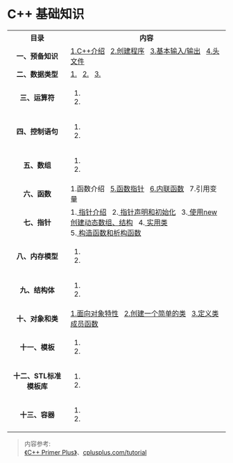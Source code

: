 # C++ 基础知识

<table>
  <tr>
    <th width="200">目录</th>
    <th width="600">内容</th>
    
  </tr>
  <tr>
  <td align="center"><b>一、预备知识</b></td>
  <td>
    <a href="https://github.com/HumorLogic/Effective-C-plus-plus/blob/master/Basics/%E9%A2%84%E5%A4%87%E7%9F%A5%E8%AF%86.md#intro" target="_blank">1.C++介绍</a> &nbsp;
    <a href="https://github.com/HumorLogic/Effective-C-plus-plus/blob/master/Basics/%E9%A2%84%E5%A4%87%E7%9F%A5%E8%AF%86.md#program" target="_blank" >2.创建程序</a> &nbsp;
    <a href="https://github.com/HumorLogic/Effective-C-plus-plus/blob/master/Basics/%E9%A2%84%E5%A4%87%E7%9F%A5%E8%AF%86.md#input_output" target="_blank" >3.基本输入/输出</a> &nbsp;
     <a href="https://github.com/HumorLogic/Effective-C-plus-plus/blob/master/Basics/%E9%A2%84%E5%A4%87%E7%9F%A5%E8%AF%86.md#header" target="_blank" >4.头文件</a> &nbsp;
  </td>
    
  </tr>
  
  <tr>
  <td align="center"><b>二、数据类型</b></td>
  <td>
    <a href="" target="_blank" >
      1.</a> &nbsp;
    <a href="" target="_blank" >
      2.</a> &nbsp;
    <a href="" target="_blank" >
      3.</a> &nbsp;
  
  </td>
  
  </tr>
  
  <tr>
  <td align="center"><b>三、运算符</b></td>
     <td><ol><li></li><li></li>
    </ol></td>
  </tr>
  
   <tr>
  <td align="center"><b>四、控制语句</b></td>
     <td><ol><li></li><li></li>
    </ol></td>
  </tr>
  
   <tr>
     <td align="center"><b>五、数组</b></td>
     <td><ol><li></li><li></li>
    </ol></td>
  </tr>
 
 <tr>
  <td align="center"><b>六、函数</b></td>
     <td>
       1.函数介绍  &nbsp;
       <a href="https://github.com/HumorLogic/Effective-C-plus-plus/blob/master/Basics/%E5%87%BD%E6%95%B0.md#pointer" target="_blank" > 5.函数指针</a> &nbsp; 
       <a href="https://github.com/HumorLogic/Effective-C-plus-plus/blob/master/Basics/%E5%87%BD%E6%95%B0.md#inline" target="_blank">6.内联函数</a> &nbsp;
       7.引用变量
  </td>
  </tr>

 <tr>
  <td align="center"><b>七、指针</b></td>
  <td>
    1.<a href="https://github.com/HumorLogic/Effective-C-plus-plus/blob/master/Basics/%E6%8C%87%E9%92%88.md#intro" target="_blank">
      指针介绍</a> &nbsp;
    2.<a href="https://github.com/HumorLogic/Effective-C-plus-plus/blob/master/Basics/%E6%8C%87%E9%92%88.md#de_in" target="_blank">
      指针声明和初始化</a> &nbsp;
    3.<a href="https://github.com/HumorLogic/Effective-C-plus-plus/blob/master/Basics/%E6%8C%87%E9%92%88.md#arr_struct" target="_blank">
      使用new创建动态数组、结构</a> &nbsp;
    4.<a href="https://github.com/HumorLogic/Effective-C-plus-plus/blob/master/Basics/%E5%AF%B9%E8%B1%A1%E5%92%8C%E7%B1%BB.md#use_class" target="_blank" >
      实用类</a> &nbsp;
      <br>
    5.<a href="https://github.com/HumorLogic/Effective-C-plus-plus/blob/master/Basics/%E5%AF%B9%E8%B1%A1%E5%92%8C%E7%B1%BB.md#c_class" target="_blank" >
      构造函数和析构函数</a> &nbsp;
  </td>
  </tr>
 
 <tr>
  <td align="center"><b>八、内存模型</b></td>
  <td><ol><li></li><li></li>
    </ol></td>
  </tr>
  
  <tr>
  <td align="center"><b>九、结构体</b></td>
  <td><ol><li></li><li></li>
    </ol></td>
  </tr>
 
  <tr>
  <td align="center"><b>十、对象和类</b></td>
  <td>
    <a href="https://github.com/HumorLogic/Effective-C-plus-plus/blob/master/Basics/%E5%AF%B9%E8%B1%A1%E5%92%8C%E7%B1%BB.md#obj" target="_blank" >
      1.面向对象特性</a> &nbsp;
    <a href="https://github.com/HumorLogic/Effective-C-plus-plus/blob/master/Basics/%E5%AF%B9%E8%B1%A1%E5%92%8C%E7%B1%BB.md#create_class" target="_blank" >
      2.创建一个简单的类</a> &nbsp;
    <a href="https://github.com/HumorLogic/Effective-C-plus-plus/blob/master/Basics/%E5%AF%B9%E8%B1%A1%E5%92%8C%E7%B1%BB.md#im_class" target="_blank" >
      3.定义类成员函数</a> &nbsp;
    
  </td>
  </tr>
  
  <tr>
  <td align="center"><b>十一、模板</b></td>
  <td><ol><li></li><li></li>
    </ol></td>
  </tr>
  
  <tr>
  <td align="center"><b>十二、STL标准模板库</b></td>
  <td><ol><li></li><li></li>
    </ol></td>
  </tr>
  
  <tr>
  <td align="center"><b>十三、容器</b></td>
  <td><ol><li></li><li></li>
    </ol></td>
  </tr>
  
</table>

> 内容参考:  
>[《C++ Primer Plus》](https://www.amazon.com/Primer-Plus-6th-Developers-Library/dp/0321776402)、[cplusplus.com/tutorial](http://www.cplusplus.com/doc/tutorial/)
